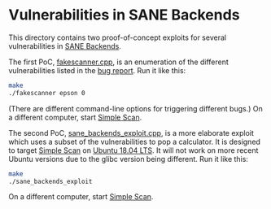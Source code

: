 # Vulnerabilities in SANE Backends

This directory contains two proof-of-concept exploits for several vulnerabilities in
[SANE Backends](https://gitlab.com/sane-project/backends).

The first PoC, [fakescanner.cpp](fakescanner.cpp),
is an enumeration of the different vulnerabilities listed in the
[bug report](https://gitlab.com/sane-project/backends/-/issues/279).
Run it like this:

```bash
make
./fakescanner epson 0
```

(There are different command-line options for triggering different bugs.)
On a different computer, start
[Simple Scan](https://packages.ubuntu.com/bionic/simple-scan).

The second PoC, [sane_backends_exploit.cpp](sane_backends_exploit.cpp),
is a more elaborate exploit which uses a subset of the vulnerabilities
to pop a calculator.
It is designed to target
[Simple Scan](https://packages.ubuntu.com/bionic/simple-scan)
on
[Ubuntu 18.04 LTS](https://releases.ubuntu.com/bionic/).
It will not work on more recent Ubuntu versions due to the glibc version
being different.
Run it like this:

```bash
make
./sane_backends_exploit
```

On a different computer, start
[Simple Scan](https://packages.ubuntu.com/bionic/simple-scan).
